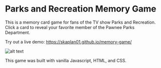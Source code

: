 # Parks and Recreation Memory Game

This is a memory card game for fans of the TV show Parks and Recreation. Click a card to reveal your favorite member of the Pawnee Parks Department. 

Try out a live demo: https://skaplan01.github.io/memory-game/

![alt text](https://github.com/SKaplan01/memory-game/blob/master/images/memoryGame2.gif "Memory game gif")

This game was built with vanilla Javascript, HTML, and CSS.
